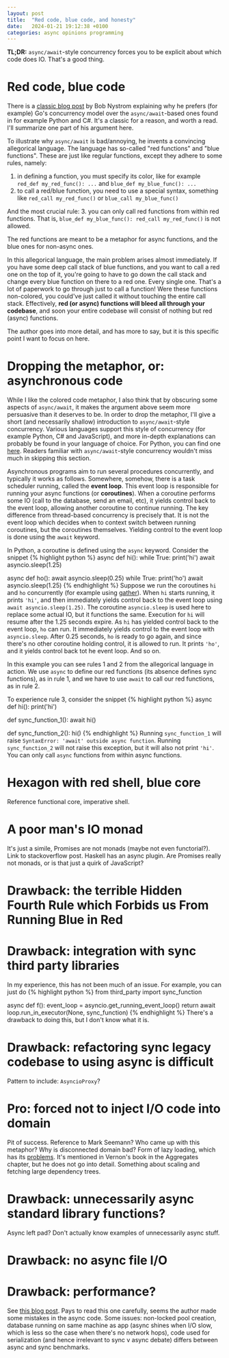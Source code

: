 ```yaml
---
layout: post
title:  "Red code, blue code, and honesty"
date:   2024-01-21 19:12:38 +0100
categories: async opinions programming
---
```


**TL;DR:** `async/await`-style concurrency forces you to be explicit about which code does IO. That's a good thing.

# Red code, blue code
There is a [classic blog post][red-blue-original] by Bob Nystrom explaining why he prefers (for example) Go's concurrency model over the `async/await`-based ones found in for example Python and C#. It's a classic for a reason, and worth a read. I'll summarize one part of his argument here.

To illustrate why `async/await` is bad/annoying, he invents a convincing allegorical language. The language has so-called "red functions" and "blue functions". These are just like regular functions, except they adhere to some rules, namely:
1. in defining a function, you must specify its color, like for example `red_def my_red_func(): ...` and `blue_def my_blue_func(): ...`
2. to call a red/blue function, you need to use a special syntax, something like `red_call my_red_func()` or `blue_call my_blue_func()`

And the most crucial rule:
3. you can only call red functions from within red functions. That is, `blue_def my_blue_func(): red_call my_red_func()` is not allowed.

The red functions are meant to be a metaphor for async functions, and the blue ones for non-async ones.

In this allegorical language, the main problem arises almost immediately. If you have some deep call stack of blue functions, and you want to call a red one on the top of it, you're going to have to go down the call stack and change every blue function on there to a red one. Every single one. That's a lot of paperwork to go through just to call a function! Were these functions non-colored, you could've just called it without touching the entire call stack. Effectively, **red (or async) functions will bleed all through your codebase**, and soon your entire codebase will consist of nothing but red (async) functions.

The author goes into more detail, and has more to say, but it is this specific point I want to focus on here.

# Dropping the metaphor, or: asynchronous code
While I like the colored code metaphor, I also think that by obscuring some aspects of `async/await`, it makes the argument above seem more persuasive than it deserves to be. In order to drop the metaphor, I'll give a short (and necessarily shallow) introduction to `async/await`-style concurrency. Various languages support this style of concurrency (for example Python, C# and JavaScript), and more in-depth explanations can probably be found in your language of choice. For Python, you can find one [here][python-in-depth-async-explanation]. Readers familiar with `async/await`-style concurrency wouldn't miss much in skipping this section.

Asynchronous programs aim to run several procedures concurrently, and typically it works as follows. Somewhere, somehow, there is a task scheduler running, called the **event loop**. This event loop is responsible for running your async functions (or **coroutines**). When a coroutine performs some IO (call to the database, send an email, etc), it yields control back to the event loop, allowing another coroutine to continue running. The key difference from thread-based concurrency is precisely that. It is not the event loop which decides when to context switch between running coroutines, but the coroutines themselves. Yielding control to the event loop is done using the `await` keyword.

In Python, a coroutine is defined using the `async` keyword. Consider the snippet
{% highlight python %}
async def hi():
    while True:
        print('hi')
        await asyncio.sleep(1.25)

async def ho():
    await asyncio.sleep(0.25)
    while True:
        print('ho')
        await asyncio.sleep(1.25)
{% endhighlight %}
Suppose we run the coroutines `hi` and `ho` concurrently (for example using [gather][python-docs-gather]). When `hi` starts running, it prints `'hi'`, and then immediately yields control back to the event loop using `await asyncio.sleep(1.25)`. The coroutine `asyncio.sleep` is used here to replace some actual IO, but it functions the same. Execution for `hi` will resume after the 1.25 seconds expire. As `hi` has yielded control back to the event loop, `ho` can run. It immediately yields control to the event loop with `asyncio.sleep`. After 0.25 seconds, `ho` is ready to go again, and since there's no other coroutine holding control, it is allowed to run. It prints `'ho'`, and it yields control back tot he event loop. And so on.

In this example you can see rules 1 and 2 from the allegorical language in action. We use `async` to define our red functions (its absence defines sync functions), as in rule 1, and we have to use `await` to call our red functions, as in rule 2.

To experience rule 3, consider the snippet
{% highlight python %}
async def hi():
    print('hi')

def sync_function_1():
    await hi()

def sync_function_2():
    hi()
{% endhighlight %}
Running `sync_function_1` will raise `SyntaxError: 'await' outside async function`. Running `sync_function_2` will not raise this exception, but it will also not print `'hi'`. You can only call `async` functions from within async functions.


# Hexagon with red shell, blue core
Reference functional core, imperative shell.

# A poor man's IO monad
It's just a simile, Promises are not monads (maybe not even functorial?). Link to stackoverflow post. Haskell has an async plugin. Are Promises really not monads, or is that just a quirk of JavaScript?

# Drawback: the terrible Hidden Fourth Rule which Forbids us From Running Blue in Red

# Drawback: integration with sync third party libraries
In my experience, this has not been much of an issue. For example, you can just do
{% highlight python %}
from third_party import sync_function

async def f():
    event_loop = asyncio.get_running_event_loop()
    return await loop.run_in_executor(None, sync_function)
{% endhighlight %}
There's a drawback to doing this, but I don't know what it is.

# Drawback: refactoring sync legacy codebase to using async is difficult
Pattern to include: `AsyncioProxy`?

# Pro: forced not to inject I/O code into domain
Pit of success. Reference to Mark Seemann? Who came up with this metaphor?
Why is disconnected domain bad? Form of lazy loading, which has its [problems][lazy-loading-is-antipattern]. It's mentioned in Vernon's book in the Aggregates chapter, but he does not go into detail. Something about scaling and fetching large dependency trees.

# Drawback: unnecessarily async standard library functions?
Async left pad? Don't actually know examples of unnecessarily async stuff.

# Drawback: no async file I/O

# Drawback: performance?
See [this blog post][async-python-is-not-faster]. Pays to read this one carefully, seems the author made some mistakes in the async code. Some issues: non-locked pool creation, database running on same machine as app (async shines when I/O slow, which is less so the case when there's no network hops), code used for serialization (and hence irrelevant to sync v async debate) differs between async and sync benchmarks.

[red-blue-original]: https://journal.stuffwithstuff.com/2015/02/01/what-color-is-your-function/
[async-python-is-not-faster]: https://calpaterson.com/async-python-is-not-faster.html
[lazy-loading-is-antipattern]: https://www.mehdi-khalili.com/orm-anti-patterns-part-3-lazy-loading
[python-in-depth-async-explanation]: https://example.com
[python-docs-gather]: https://docs.python.org/3/library/asyncio-task.html#asyncio.gather
